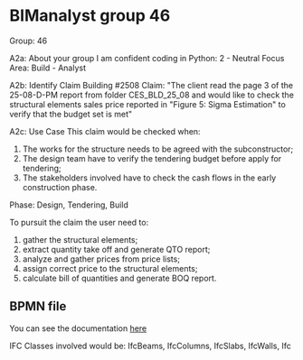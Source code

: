 # BIManalyst group 46

Group: 46

A2a: About your group
I am confident coding in Python: 2 - Neutral
Focus Area: Build - Analyst

A2b: Identify Claim
Building #2508
Claim: "The client read the page 3 of the 25-08-D-PM report from folder CES_BLD_25_08 and would like to check the structural elements sales price reported in "Figure 5: Sigma Estimation" to verify that the budget set is met"

A2c: Use Case
This claim would be checked when:
1.  The works for the structure needs to be agreed with the subconstructor;
2.  The design team have to verify the tendering budget before apply for tendering;
3.  The stakeholders involved have to check the cash flows in the early construction phase.

Phase: Design, Tendering, Build

To pursuit the claim the user need to:
1.  gather the structural elements;
2.  extract quantity take off and generate QTO report;
3.  analyze and gather prices from price lists;
4.  assign correct price to the structural elements;
5.  calculate bill of quantities and generate BOQ report.

## BPMN file
You can see the documentation [here](A2/IMG/A2_G_46.svg)

IFC Classes involved would be: IfcBeams, IfcColumns, IfcSlabs, IfcWalls, Ifc
